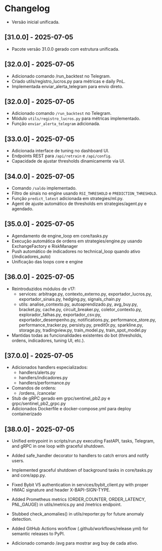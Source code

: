 # Changelog

- Versão inicial unificada.

## [31.0.0] - 2025-07-05
- Pacote versão 31.0.0 gerado com estrutura unificada.

## [32.0.0] - 2025-07-05
- Adicionado comando /run_backtest no Telegram.
- Criado utils/registro_lucros.py para métricas e daily PnL.
- Implementada enviar_alerta_telegram para envio direto.

## [32.0.0] - 2025-07-05
- Adicionado comando `/run_backtest` no Telegram.
- Módulo `utils/registro_lucros.py` para métricas implementado.
- Função `enviar_alerta_telegram` adicionada.

## [33.0.0] - 2025-07-05
- Adicionada interface de tuning no dashboard UI.
- Endpoints REST para `/api/retrain` e `/api/config`.
- Capacidade de ajustar thresholds dinamicamente via UI.

## [34.0.0] - 2025-07-05
- Comando `/saldo` implementado.
- Filtro de sinais no engine usando `RSI_THRESHOLD` e `PREDICTION_THRESHOLD`.
- Função `predict_latest` adicionada em strategies/ml.py.
- Agent de ajuste automático de thresholds em strategies/agent.py e agendado.

## [35.0.0] - 2025-07-05
- Agendamento de engine_loop em core/tasks.py
- Execução automática de ordens em strategies/engine.py usando ExchangeFactory e RiskManager
- Push automático de indicadores no technical_loop quando ativo (/indicadores_auto)
- Unificação das loops core e engine

## [36.0.0] - 2025-07-05
- Reintroduzidos módulos de v17:
  - services: arbitrage.py, contexto_externo.py, exportador_lucros.py, exportador_sinais.py, hedging.py, signals_chain.py
  - utils: analise_contexto.py, autoaprendizado.py, avg_buy.py, bracket.py, cache.py, circuit_breaker.py,
    coletor_contexto.py, explorador_falhas.py, exportador_csv.py, exportador_desempenho.py,
    notifications.py, performance_store.py, performance_tracker.py, persisty.py, predit0r.py,
    sparkline.py, storage.py, tradingview.py, train_model.py, train_spot_model.py
- Mantidas todas as funcionalidades existentes do bot (thresholds, ordens, indicadores, tuning UI, etc.).

## [37.0.0] - 2025-07-05
- Adicionados handlers especializados:
  - handlers/alerts.py
  - handlers/indicadores.py
  - handlers/performance.py
- Comandos de ordens:
  - /ordens, /cancelar
- Stub de gRPC gerado em grpc/sentinel_pb2.py e grpc/sentinel_pb2_grpc.py
- Adicionados Dockerfile e docker-compose.yml para deploy containerizado

## [38.0.0] - 2025-07-05
- Unified entrypoint in scripts/run.py executing FastAPI, tasks, Telegram, and gRPC in one loop with graceful shutdown.
- Added safe_handler decorator to handlers to catch errors and notify users.
- Implemented graceful shutdown of background tasks in core/tasks.py and core/app.py.
- Fixed Bybit V5 authentication in services/bybit_client.py with proper HMAC signature and header X-BAPI-SIGN-TYPE.
- Added Prometheus metrics (ORDER_COUNTER, ORDER_LATENCY, PNL_GAUGE) in utils/metrics.py and /metrics endpoint.
- Stubbed check_anomalies() in utils/reporter.py for future anomaly detection.
- Added GitHub Actions workflow (.github/workflows/release.yml) for semantic releases to PyPI.

- Adicionado comando /avg para mostrar avg buy de cada ativo.
